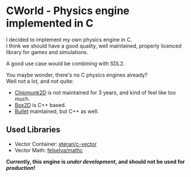 # CWorld - Physics engine implemented in C

I decided to implement my own physics engine in C.  
I think we should have a good quality, well maintained, properly licenced library for games and simulations.

A good use case would be combining with SDL2.

You maybe wonder, there's no C physics engines already?  
Well not a lot, and not quite:
* [Chipmunk2D](https://github.com/slembcke/Chipmunk2D) is not maintained for 3 years,
and kind of feel like too much.
* [Box2D](https://github.com/erincatto/box2d) is C++ based.
* [Bullet](https://github.com/bulletphysics/bullet3) maintained, but C++ as well.

## Used Libraries

* Vector Container: [eteran/c-vector](https://github.com/eteran/c-vector)
* Vector Math: [felselva/mathc](https://github.com/felselva/mathc)

**Currently, this engine is _under development_, and should not be used for _production_!**